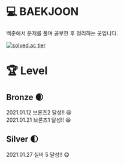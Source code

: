 # :computer: BAEKJOON
백준에서 문제를 풀며 공부한 후 정리하는 곳입니다.

[![solved.ac tier](http://mazassumnida.wtf/api/generate_badge?boj=gks3066)](https://solved.ac/gks3066)

# :trophy: Level
## Bronze :waxing_crescent_moon:
2021.01.12 브론즈2 달성!! :satisfied:  
2021.01.21 브론즈1 달성!! :satisfied:

## Silver :first_quarter_moon:
2021.01.27 실버 5 달성!! :yum:
